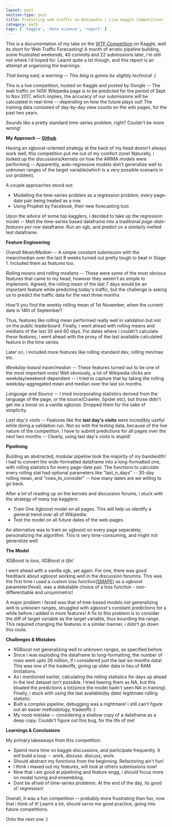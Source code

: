 ```yaml
---
layout: post
section-type: post
title: Predicting web traffic on Wikipedia | Live Kaggle Competition!
category: math
tags: [ 'kaggle', 'data science', 'report' ]
---
```


<!-- <pic, gif>-->

This is a documentation of my take on the [WTF Competition](https://www.kaggle.com/c/web-traffic-time-series-forecasting/) on Kaggle, well its short for Web Traffic Forecasting! A month of erratic pipeline building, some frustrated weekends, 40 commits and 22 submissions later, i'm still not where i'd hoped for. Learnt quite a lot though, and this report is an attempt at organizing the learnings. 

*That being said, a warning -- This blog is gonna be slightly technical :)*

This is a live competition, hosted on Kaggle and posted by Google -- The web traffic on 145K Wikipedia page is to be predicted for the period of Sept to Nov 2017, which implies, the accuracy of our submissions will be calculated in real-time -- depending on how the future plays out! The training data consisted of day-by-day view counts on the wiki pages, for the past two years. 

Sounds like a pretty standard time-series problem, right? Couldn't be more wrong!

**My Approach -- [Github](https://github.com/shubh24/web_traffic_prediction)**

Having an xgboost-oriented strategy at the back of my head doesn't always work well, this competition put me out of my comfort zone! Naturally, i looked up the discussions/kernels on how the ARIMA models were performing -- Apparently, auto-regressive models don't generalize well to unknown ranges of the target variable(which is a very possible scenario in our problem). 

A couple approaches stood out:
 - Modelling the time-series problem as a regression problem, every page-date pair being treated as a row.
 - Using Prophet by Facebook, their new forecasting tool.

Upon the advice of some top kagglers, i decided to take up the regression model -- Melt the time-series based dataframe into 
a traditional *page-date-features per row* dataframe. Run an xgb, and predict on a similarly melted test dataframe.

**Feature Engineering**

*Overall Mean/Median* -- A simple constant submission with the mean/median over the last 8 weeks turned out pretty tough to beat in Stage 1. Included them as features too. 

*Rolling means and rolling medians* -- These were some of the most obvious features that came to my head, however they weren't as simple to implement. Agreed, the rolling mean of the last 7 days would be an important feature while predicting today's traffic, but the challenge is asking us to predict the traffic data for the next three months. 

How'll you find the weekly rolling mean of 1st November, when the current date is 14th of September?

Thus, features like rolling mean performed really well in validation but not on the public leaderboard. Finally, i went ahead with rolling means and medians of the last 30 and 60 days. For dates where i couldn't calculate these features, i went ahead with the proxy of the last available calculated feature in the time series.

Later on, i included more features like rolling standard dev, rolling min/max etc.

*Weekday-based mean/median* -- These features turned out to be one of the most important ones! Well obviously, a lot of Wikipedia clicks are weekday/weekend-dependent -- i tried to capture that by taking the rolling weekday-aggregated mean and median over the last six months. 

*Language and Source* -- I tried incorporating statistics derived from the language of the page, or the source(Crawler, Spider etc), but those didn't get me a boost on a vanilla xgboost. Dropped them for the sake of simplicity. 

*Last day's visits* -- Features like the **last day's visits** were incredibly useful while doing a validation run. Not so with the testing data, because of the live nature of the competition. I have to submit predictions for all pages over the next two months -- Clearly, using last day's visits is stupid!

**Pipelining**

Building an abstracted, modular pipeline took the majority of my bandwidth! I had to convert the wide-formatted dataframe into a long-formatted one, with rolling statistics for every page-date pair. The functions to calculate every rolling stat had optional parameters like "last_n_days" -- 30-day rolling mean, and "rows_to_consider" -- how many dates are we willing to go back. 

After a lot of reading up on the kernels and discussion forums, i stuck with the strategy of many top kagglers: 
 
 - Train One Xgboost model on all pages. This will help us identify a general trend over all of Wikipedia. 
 - Test the model on all future dates of the web-pages.

An alternative was to train an xgboost on every page separately, personalizing the algorithm. This is very time-consuming, and might not generalize well. 

**The Model**

*XGBoost is love, XGBoost is life!*

I went ahead with a vanilla xgb, yet again. For one, there was good feedback about xgboost working well in the discussion forumns. This was the first time i used a custom loss function([SMAPE](https://en.wikipedia.org/wiki/Symmetric_mean_absolute_percentage_error)) as a xgboost parameter(feval), was a debatable choice of a loss function - non-differentiable and unsymmetric!

A major problem i faced was that of tree-based models not generalizing well to unknown ranges, struggled with xgboost's  constant predictions for a while before i added in more features! A fix to this problem is to consider the diff of target variable as the target variable, thus bounding the range. This required changing the features in a similar manner, i didn't go down this route.

**Challenges & Mistakes**

 - XGBoost not generalizing well to unknown ranges, as specified before.
 - Since i was exploding the dataframe to long-formatting, the number of rows went upto 26 million, if i considered just the last six months data! This was one of the tradeoffs, giving up older data in lieu of RAM limitations.
 - As i mentioned earlier, calculating the rolling statistics for days up ahead in the test dataset isn't possible. I tried leaving them as NA, but this bloated the predictions a lot(since the model hadn't seen NA in training). Finally, i stuck with using the last available(by date) legitimate rolling statistic. 
 - Built a complex pipeline, debugging was a nightmare! i still can't figure out an easier methodology, tradeoffs :)
 - My noob mistake -- considering a shallow copy of a dataframe as a deep copy. Couldn't figure out this bug, for the life of me! 

**Learnings & Conclusions**

My primary takeaways from this competition: 

 - Spend more time on kaggle discussions, and participate frequently. It will build a loop --  work, discuss. discuss, work.
 - Should abstract my functions from the beginning. Refactoring ain't fun!
 - I think i maxed out my features, will look at others submissions now!
 - Now that i am good at pipelining and feature engg, i should focus more on model tuning and ensembling.
 - Dont be afraid of time-series problems. At the end of the day, its good ol' regression!

Overall, it was a fun competition -- probably more frustrating than fun, now that i think of it! Learnt a lot, should serve me good practice, going into future competitions. 

Onto the next one :)
